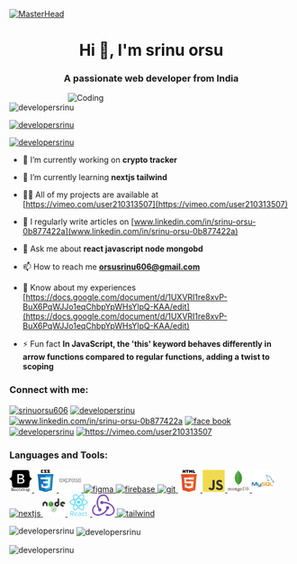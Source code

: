 [![MasterHead](https://i.ibb.co/y4JzxQn/github-header-image-2.png)](www.linkedin.com/in/srinu-orsu-0b877422a)
<h1 align="center">Hi 👋, I'm srinu orsu</h1>
<h3 align="center">A passionate web developer from India</h3>
<img align="right" alt="Coding" width="400" src="https://cdn.dribbble.com/users/1162077/screenshots/3848914/programmer.gif"/>

<p align="left"> <img src="https://komarev.com/ghpvc/?username=developersrinu&label=Profile%20views&color=0e75b6&style=flat" alt="developersrinu" /> </p>

<p align="left"> <a href="https://github.com/ryo-ma/github-profile-trophy"><img src="https://github-profile-trophy.vercel.app/?username=developersrinu" alt="developersrinu" /></a> </p>

<p align="left"> <a href="https://twitter.com/developersrinu" target="blank"><img src="https://img.shields.io/twitter/follow/developersrinu?logo=twitter&style=for-the-badge" alt="developersrinu" /></a> </p>

- 🔭 I’m currently working on **crypto tracker**

- 🌱 I’m currently learning **nextjs tailwind**

- 👨‍💻 All of my projects are available at [https://vimeo.com/user210313507](https://vimeo.com/user210313507)

- 📝 I regularly write articles on [www.linkedin.com/in/srinu-orsu-0b877422a](www.linkedin.com/in/srinu-orsu-0b877422a)

- 💬 Ask me about **react javascript node mongobd**

- 📫 How to reach me **orsusrinu606@gmail.com**

- 📄 Know about my experiences [https://docs.google.com/document/d/1UXVRI1re8xvP-BuX6PqWJJo1eqChbpYpWHsYlpQ-KAA/edit](https://docs.google.com/document/d/1UXVRI1re8xvP-BuX6PqWJJo1eqChbpYpWHsYlpQ-KAA/edit)

- ⚡ Fun fact **In JavaScript, the 'this' keyword behaves differently in arrow functions compared to regular functions, adding a twist to scoping**

<h3 align="left">Connect with me:</h3>
<p align="left">
<a href="https://dev.to/srinuorsu606" target="blank"><img align="center" src="https://raw.githubusercontent.com/rahuldkjain/github-profile-readme-generator/master/src/images/icons/Social/devto.svg" alt="srinuorsu606" height="30" width="40" /></a>
<a href="https://twitter.com/developersrinu" target="blank"><img align="center" src="https://raw.githubusercontent.com/rahuldkjain/github-profile-readme-generator/master/src/images/icons/Social/twitter.svg" alt="developersrinu" height="30" width="40" /></a>
<a href="https://linkedin.com/in/www.linkedin.com/in/srinu-orsu-0b877422a" target="blank"><img align="center" src="https://raw.githubusercontent.com/rahuldkjain/github-profile-readme-generator/master/src/images/icons/Social/linked-in-alt.svg" alt="www.linkedin.com/in/srinu-orsu-0b877422a" height="30" width="40" /></a>
<a href="https://fb.com/face book" target="blank"><img align="center" src="https://raw.githubusercontent.com/rahuldkjain/github-profile-readme-generator/master/src/images/icons/Social/facebook.svg" alt="face book" height="30" width="40" /></a>
<a href="https://instagram.com/developersrinu" target="blank"><img align="center" src="https://raw.githubusercontent.com/rahuldkjain/github-profile-readme-generator/master/src/images/icons/Social/instagram.svg" alt="developersrinu" height="30" width="40" /></a>
<a href="https://www.youtube.com/c/https://vimeo.com/user210313507" target="blank"><img align="center" src="https://raw.githubusercontent.com/rahuldkjain/github-profile-readme-generator/master/src/images/icons/Social/youtube.svg" alt="https://vimeo.com/user210313507" height="30" width="40" /></a>
</p>

<h3 align="left">Languages and Tools:</h3>
<p align="left"> <a href="https://getbootstrap.com" target="_blank" rel="noreferrer"> <img src="https://raw.githubusercontent.com/devicons/devicon/master/icons/bootstrap/bootstrap-plain-wordmark.svg" alt="bootstrap" width="40" height="40"/> </a> <a href="https://www.w3schools.com/css/" target="_blank" rel="noreferrer"> <img src="https://raw.githubusercontent.com/devicons/devicon/master/icons/css3/css3-original-wordmark.svg" alt="css3" width="40" height="40"/> </a> <a href="https://expressjs.com" target="_blank" rel="noreferrer"> <img src="https://raw.githubusercontent.com/devicons/devicon/master/icons/express/express-original-wordmark.svg" alt="express" width="40" height="40"/> </a> <a href="https://www.figma.com/" target="_blank" rel="noreferrer"> <img src="https://www.vectorlogo.zone/logos/figma/figma-icon.svg" alt="figma" width="40" height="40"/> </a> <a href="https://firebase.google.com/" target="_blank" rel="noreferrer"> <img src="https://www.vectorlogo.zone/logos/firebase/firebase-icon.svg" alt="firebase" width="40" height="40"/> </a> <a href="https://git-scm.com/" target="_blank" rel="noreferrer"> <img src="https://www.vectorlogo.zone/logos/git-scm/git-scm-icon.svg" alt="git" width="40" height="40"/> </a> <a href="https://www.w3.org/html/" target="_blank" rel="noreferrer"> <img src="https://raw.githubusercontent.com/devicons/devicon/master/icons/html5/html5-original-wordmark.svg" alt="html5" width="40" height="40"/> </a> <a href="https://developer.mozilla.org/en-US/docs/Web/JavaScript" target="_blank" rel="noreferrer"> <img src="https://raw.githubusercontent.com/devicons/devicon/master/icons/javascript/javascript-original.svg" alt="javascript" width="40" height="40"/> </a> <a href="https://www.mongodb.com/" target="_blank" rel="noreferrer"> <img src="https://raw.githubusercontent.com/devicons/devicon/master/icons/mongodb/mongodb-original-wordmark.svg" alt="mongodb" width="40" height="40"/> </a> <a href="https://www.mysql.com/" target="_blank" rel="noreferrer"> <img src="https://raw.githubusercontent.com/devicons/devicon/master/icons/mysql/mysql-original-wordmark.svg" alt="mysql" width="40" height="40"/> </a> <a href="https://nextjs.org/" target="_blank" rel="noreferrer"> <img src="https://cdn.worldvectorlogo.com/logos/nextjs-2.svg" alt="nextjs" width="40" height="40"/> </a> <a href="https://nodejs.org" target="_blank" rel="noreferrer"> <img src="https://raw.githubusercontent.com/devicons/devicon/master/icons/nodejs/nodejs-original-wordmark.svg" alt="nodejs" width="40" height="40"/> </a> <a href="https://reactjs.org/" target="_blank" rel="noreferrer"> <img src="https://raw.githubusercontent.com/devicons/devicon/master/icons/react/react-original-wordmark.svg" alt="react" width="40" height="40"/> </a> <a href="https://redux.js.org" target="_blank" rel="noreferrer"> <img src="https://raw.githubusercontent.com/devicons/devicon/master/icons/redux/redux-original.svg" alt="redux" width="40" height="40"/> </a> <a href="https://tailwindcss.com/" target="_blank" rel="noreferrer"> <img src="https://www.vectorlogo.zone/logos/tailwindcss/tailwindcss-icon.svg" alt="tailwind" width="40" height="40"/> </a> </p>

<p><img align="left" src="https://github-readme-stats.vercel.app/api/top-langs?username=developersrinu&show_icons=true&locale=en&layout=compact" alt="developersrinu" /></p>

<p>&nbsp;<img align="center" src="https://github-readme-stats.vercel.app/api?username=developersrinu&show_icons=true&locale=en" alt="developersrinu" /></p>

<p><img align="center" src="https://github-readme-streak-stats.herokuapp.com/?user=developersrinu&" alt="developersrinu" /></p>

